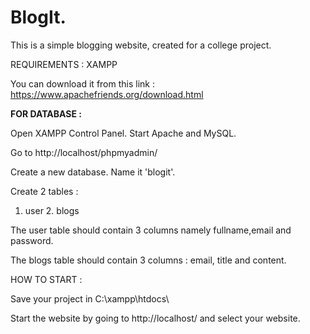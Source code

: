 # BlogIt.
This is a simple blogging website, created for a college project.

REQUIREMENTS :
XAMPP

You can download it from this link : https://www.apachefriends.org/download.html

**FOR DATABASE :**

Open XAMPP Control Panel. Start Apache and MySQL.

Go to http://localhost/phpmyadmin/

Create a new database. Name it 'blogit'.

Create 2 tables :
1. user 2. blogs

The user table should contain 3 columns namely fullname,email and password.

The blogs table should contain 3 columns : email, title and content.

HOW TO START :

Save your project in C:\xampp\htdocs\

Start the website by going to http://localhost/ and select your website.

